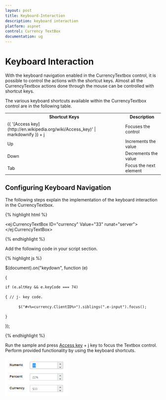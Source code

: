 ```yaml
---
layout: post
title: Keyboard-Interaction
description: keyboard interaction
platform: aspnet
control: Currency TextBox
documentation: ug
---
```


# Keyboard Interaction

With the keyboard navigation enabled in the CurrencyTextbox control, it is possible to control the actions with the shortcut keys. Almost all the CurrencyTextbox actions done through the mouse can be controlled with shortcut keys.

The various keyboard shortcuts available within the CurrencyTextbox control are in the following table. 


<table>
<tr>
<th>
Shortcut Keys</th><th>
Description</th></tr>
<tr>
<td>
{{ '[Access key](http://en.wikipedia.org/wiki/Access_key)' | markdownify }} + j</td><td>
Focuses the control</td></tr>
<tr>
<td>
Up</td><td>
Increments the value</td></tr>
<tr>
<td>
Down</td><td>
Decrements the value</td></tr>
<tr>
<td>
Tab</td><td>
Focus the next element</td></tr>
</table>


## Configuring Keyboard Navigation

The following steps explain the implementation of the keyboard interaction in the CurrencyTextbox.

{% highlight html %}

<ej:CurrencyTextBox ID="currency" Value="33" runat="server"> </ej:CurrencyTextBox> 

{% endhighlight %}

Add the following code in your script section.

{% highlight js %}

$(document).on("keydown", function (e) 

{

    if (e.altKey && e.keyCode === 74) 

    { // j- key code.

          $("#<%=currency.ClientID%>").siblings(".e-input").focus();

    }

});



{% endhighlight %}

Run the sample and press [Access key](http://en.wikipedia.org/wiki/Access_key) + j key to focus the Textbox control. Perform provided functionality by using the keyboard shortcuts.

![](Keyboard-Interaction_images/Keyboard-Interaction_img1.png)



